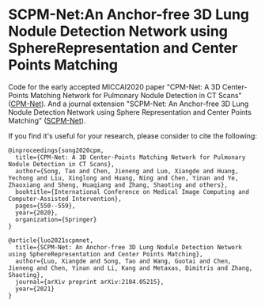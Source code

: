 # SCPM-Net:An Anchor-free 3D Lung Nodule Detection Network using SphereRepresentation and Center Points Matching
Code for the early accepted MICCAI2020 paper "CPM-Net: A 3D Center-Points Matching Network for Pulmonary Nodule Detection in CT Scans" ([CPM-Net](https://link.springer.com/chapter/10.1007/978-3-030-59725-2_53)). And a journal extension "SCPM-Net: An Anchor-free 3D Lung Nodule Detection Network using Sphere Representation and Center Points Matching" ([SCPM-Net](https://arxiv.org/abs/2104.05215)).

If you find it's useful for your research, please consider to cite the following:

    @inproceedings{song2020cpm,
      title={CPM-Net: A 3D Center-Points Matching Network for Pulmonary Nodule Detection in CT Scans},
      author={Song, Tao and Chen, Jieneng and Luo, Xiangde and Huang, Yechong and Liu, Xinglong and Huang, Ning and Chen, Yinan and Ye, Zhaoxiang and Sheng, Huaqiang and Zhang, Shaoting and others},
      booktitle={International Conference on Medical Image Computing and Computer-Assisted Intervention},
      pages={550--559},
      year={2020},
      organization={Springer}
    }
    
    @article{luo2021scpmnet,
      title={SCPM-Net: An Anchor-free 3D Lung Nodule Detection Network using SphereRepresentation and Center Points Matching},
      author={Luo, Xiangde and Song, Tao and Wang, Guotai and Chen, Jieneng and Chen, Yinan and Li, Kang and Metaxas, Dimitris and Zhang, Shaoting},
      journal={arXiv preprint arXiv:2104.05215},
	  year={2021}
    }
